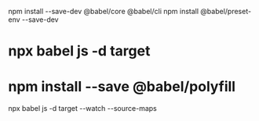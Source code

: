 npm install --save-dev @babel/core @babel/cli
npm install @babel/preset-env --save-dev

npx babel js -d target
======
npm install --save @babel/polyfill
======

npx babel js -d target --watch --source-maps

